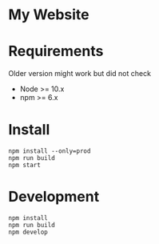 # My Website

# Requirements

Older version might work but did not check

- Node >= 10.x
- npm >= 6.x

# Install

```
npm install --only=prod
npm run build
npm start
```

# Development

```
npm install
npm run build
npm develop
```
